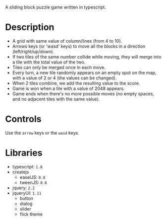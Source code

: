A sliding block puzzle game written in typescript.

Description
===========

- A grid with same value of column/lines (from 4 to 10).
- Arrows keys (or 'wasd' keys) to move all the blocks in a direction (left/right/up/down).
- If two tiles of the same number collide while moving, they will merge into a tile with the total value of the two.
- Tiles can only be merged once in each move.
- Every turn, a new tile randomly appears on an empty spot on the map, with a value of 2 or 4 (the values can be changed).
- When 2 tiles combine, we add the resulting value to the score.
- Game is won when a tile with a value of 2048 appears.
- Game ends when there's no more possible moves (no empty spaces, and no adjacent tiles with the same value).

Controls
========

Use the `arrow` keys or the `wasd` keys.

Libraries
=========

- typescript: `1.8`
- createjs
    - easelJS: `0.8`
    - tweenJS: `0.6`
- jquery: `2.2`
- jqueryUI: `1.11`
    - button
    - dialog
    - slider
    - flick theme
